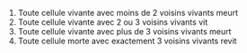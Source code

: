 1. Toute cellule vivante avec moins de 2 voisins vivants meurt
2. Toute cellule vivante avec 2 ou 3 voisins vivants vit
3. Toute cellule vivante avec plus de 3 voisins vivants meurt
4. Toute cellule morte avec exactement 3 voisins vivants revit